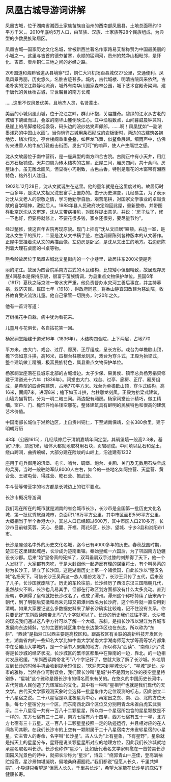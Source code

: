# 凤凰古城导游词讲解  
凤凰古城，位于湖南省湘西土家族苗族自治州的西南部凤凰县，土地总面积约10平方千米，。2010年底约5万人口，由苗族、汉族、土家族等28个民族组成，为典型的少数民族聚居区。  

凤凰古城—国家历史文化名城，曾被新西兰著名作家路易艾黎称赞为中国最美丽的小城之一。这里与吉首的德夯苗寨，永顺的猛洞河，贵州的梵净山相毗邻，是怀化、吉首、贵州铜仁三地之间的必经之路。  

209国道和湘黔省道从县境穿*过，铜仁大兴机场距县城仅27公里，交通便利。凤凰风景秀丽，历史悠久，名胜古迹甚多。城内，古代城楼、明清古院风采依然，古老朴实的沱江静静地流淌，城外有南华山国家森林公园，城下艺术宫殿奇梁洞，建于唐代的黄丝桥古城，举世瞩目的南方长城  

……这里不仅风景优美，且地杰人灵，名贤辈出。  

美丽的小城凤凰山城，位于沱江之畔，群山环抱，关隘雄奇。碧绿的江水从古老的城墙下蜿蜒而过，叠翠的南华山麓倒映江心。江中渔船数点，山间暮鼓晨钟兼鸣，悬崖上的吊脚楼轻烟袅袅，码头边的浣纱姑笑声郎郎，……啊！凤凰犹如“一副浓墨浅彩的中国山水画”。当你徜徉古城用条石砌成的岩板街时，两边的古建筑各抱地势，鳞次栉比，亭台楼阁重重叠叠，如巨龙飞舞，似鳌鱼展翅。细雨声中，仿佛传来进香人的牛皮钉鞋敲击街面，发出“叮叮”的响声，使人产生隔世之感。  

沈从文故居位于南中营街，是一座典型的南方四合古院。古院正中有小天井，用红石方石板铺成。天井四周为砖木结构的古屋，正屋三间，厢房四间，共十余间。房屋矮小，虽无雕龙画凤，但显得小巧别致，古色古香。特别是雕花的木窗带有湘西特色，格外引人注目。  

1902年12月28日，沈从文就诞生在这里。他的童年就是在这里度过的。故居历时一百多年，是沈从文祖父沈宏富手上置办的。由于历史演变，几经易主，为了表示对沈从文老人的崇敬之情，学习他勤学自励，艰苦笔耕，对国家文学事业的卓越贡献的自学精神，激励后人。1988年县人民政府决定购回此屋，重新整修。并带图样赴京送沈从文审定，沈从文带病接见，对图样提出意见，并说：“房子烂了，修一下也好，但要将就修上，不要花很多钱，家乡还很穷，要尽量节约”。  

经过整修，使这百年古院再现原貌。现门上挂有“沈从文旧居”匾额。右边一室，是沈从文生平的照片，二室是沈从文书稿手迹，左边厢房陈列各种版本的从文著作。正屋中堂挂着沈从文的素描画像。左边房是卧室，是沈从文出生的地方。右边房陈列着大理石桌面的书桌等物。  

熊希龄故居位于凤凰古城北文星街内的一个小巷里，故居往东200米便是秀  

丽的沱江。故居为四合院系南方古式的木瓦结构，比较矮小但很精致，故居现存房屋4间基本是保持原貌，很富于苗族情调，为县重点文物保护单位。民国6年（1917）夏秋之际京津一带水灾严重，他负责督办水灾河工善后事宜，并主持募捐，救济灾民。民国七年（1918），得政府同意，将香山静宜园改建为慈幼院，收养教育受灾流浪儿童。他自己掌管一切院务，时20年之久。  

他有一首诗写道：  

万树桃花手自栽，病中犹为看花来。  

儿童月与花俱长，各自拈花笑一回。  

杨家祠堂始建于道光16年（1836年），木结构四合院，上下两层，占地770  

平方米，由大门、戏台、过厅、廊房、正厅组成，呈长方形。戏台为单檐歇山顶，檐下饰如意斗拱，高16米，四根台柱雕龙刻凤，戏台为穿斗式，正殿为抬梁式，整个建筑做工精细，极富民族特色，属县重点文物保护单位。  

杨家祠堂座落在县城东北部的古城墙边。太子少保、果勇侯、镇竿总兵杨芳捐资修建于清道光十六年（1836年）。祠堂由大门、戏台、过亭、廊房、正厅、厢房组成，是典型的四合院建筑，占地770平方米。戏台为单檐歇山顶，穿斗式结构，高16米，面阔7米，进深8米；檐下如玉斗拱，台柱雕龙刻凤。正殿为抬梁式建筑，山墙为猫背拱，分为一明二暗三间。两边配有厢房。杨家祠堂设计精巧，做工精细。窗户、门、檐饰件均糸镂空雕花，整体建筑具有鲜明的民族特色和很高的建筑艺术价值。  

中国南部长城位于湘黔边区，上自贵州铜仁，下至湖南保靖，全长380余里，建于明朝万历  

43年（公园1615），几经续修后于清朝嘉靖年间定型，其碉堡墙一般高2.3米，基宽1.7米，顶宽1米，墙体大都就地取材用石块，页岩砌成。中间填以乱石和泥土，绕山跨涧，曲折蜿蜒，大部分建在险峻的山岭上，沿途建有1232  

座用于屯兵御用的汛堡、屯卡、哨台、碉堡、炮台、关厢、关门及无数用石块垒成的兵房，当时一般驻防军队8000人左右，如今的一些地名如阿拉营、天星营、黄合营、王坡屯营、得胜营、乾石营、振武营、  

牛斗营等带营字的地方都是长城边上的驻军要点。  

长沙市概况导游词  

我们现在所在的城市就是湖南的省会城市长沙，长沙市是全国第一批历史文化名城，第一批优秀旅游城市，总面积1.18万平方公里，其中市区面积556平方公里，大概相当于半个香港大小，其总人口已经超过600万，其中市区人口210多万。长沙市目前辖芙蓉、天心、岳麓、开福、雨花5区，长沙、望城、宁乡3县和浏阳市1市。  

长沙是座弛名中外的历史文化名城，迄今已有4000多年的历史。春秋战国时期，楚王在这里建起城邑，长沙成为楚南重镇。秦始皇统一六国后，为了巩固南方边疆设长沙郡。后来“始”皇帝真的死掉了，双耳垂肩双手过膝的刘邦得了天下，他一个人发财了，大家都有肉吃，于是大封跟他一起造反有理的谋臣将士，有个叫吴芮的封为长沙王，建立了长沙国，这是湖南历史上第一个诸侯国，自此长沙以“楚汉名城”名扬天下。可惜长沙王吴芮这一族人福份太浅了，长沙王只传了五代，后来没了儿子，长沙国就废除了。历史的车轮往前，长沙经历了西汉东汉三国隋朝几代，虽然战火不断，长沙也几易其手，但都在行政区划方面都没有什么太多变动。直到唐朝，李渊得了皇帝就把长沙改名了，改成了潭州。潭州这个称呼持续了唐宋两个朝代，到了明朝后安徽和尚朱元璋又把潭州改名为长沙府，这个称呼就一直沿用到清朝。如果大家要记这么多数据史料来了解长沙确实比较难，记不住没有关系，你只要记好“东斜西读南帝北丐”八个字就可以了。长沙的历史我们过往不究，长沙城的现况我们通过这八字方针可以了解一个大概。东斜，是指长沙市以湘江为界城市发展向东边倾斜，它的主要的城区集中在东边繁华区也在东边，所以称为“东斜”、“西读”是指湘江以西主要是高校区和。跟高校区有关联的高新科技开发区为主，湖南省内的一些知名大学比如中南大学湖南大学湖南师范大学等高等学府都集中在岳麓山大学城内，是一个读书人聚集的地方，所以称为“西读”、“南帝北丐”说得是长沙城的经济状况，长沙城区的繁华区都集中在靠南的一边，靠北。的一边相对发展迟缓。“东斜西读南帝北丐”八个字记好了，您就大致了解了长沙城。外地朋友到长沙的时候手机会收到提示短信说，“欢迎您来到星城长沙”、“星城”是长。沙市的雅称，当然各位可别误会，我们管长沙叫“星城”并不是因为长沙的夜空星星特别多，“星城”这个雅称是跟长沙市的得名而来有关的。在悠久的中国历史长河中，古代劳动人民创造了光辉璀灿的文化，其中有一种叫“星相学”也就是我们现代的天文学。古代天文学家观测天象时会选择一批星象作为定位观测的标志，因此创立二十八星宿之说。二十八星宿是以北极星为中心，再定出之东、南、西、北的方位天象，每七个星宿分为一个区，而东南西北四个区位又分别用青龙朱雀白虎玄武表示。二十八星宿一共有一百八十二颗星星，所以每一个星宿所包含的星星颗数是不一样的，东方七宿有三十二星，南方七宿有六十四星，西方七宿有五十一星，北方方七宿有三十五星。这一百八十二颗星星按照一定的轨迹运行，并且相对应的在人间各司其职。在我们长沙市的上空有一颗附属于二十八星宿南方朱雀轸星宿的小星星，它主管人的寿命，名字叫“长沙星”。古人认为“上有星象，下有星野”，星象就是指天上的星星分布，星野是说某颗星星所对应的地理方位，因此我们长沙城就地承星名取名叫长沙。长沙也称作“星沙”，比如唐代著名文学家韩愈在一首赞美长沙田园风光景色的诗中，就把长沙称为“星沙”，诗云：“绕郭青山一座佳，登高满袖贮烟霞。星沙景物堪凝眺，偏地桑麻遍囿花。”我们都说“但愿人长久，千里共婵娟”，小导游只希望是“但愿人长久，千里共长沙”，希望大家能在长沙星的庇佑下健康长寿。  
<!-- Last processed: 2025-07-22 03:44:22 -->
